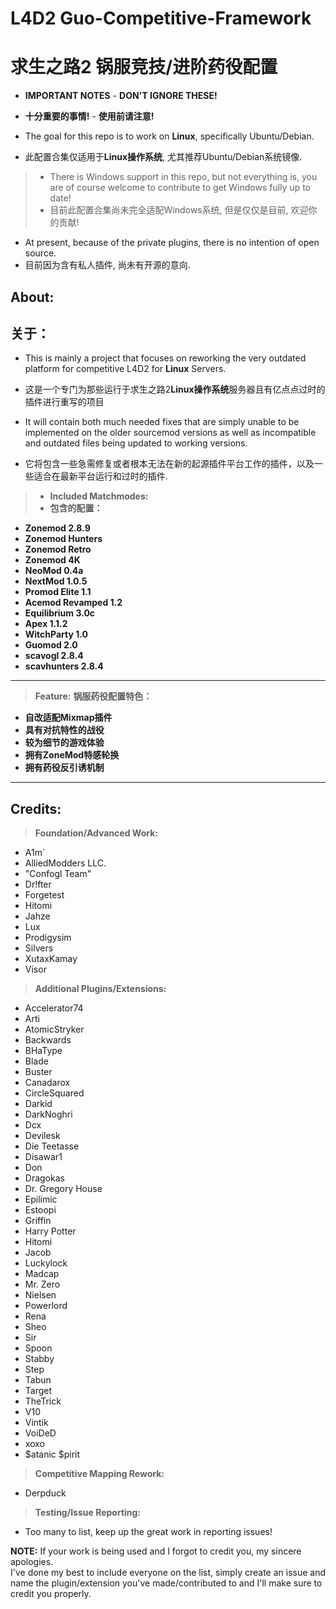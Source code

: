 # **L4D2 Guo-Competitive-Framework**
# **求生之路2 锅服竞技/进阶药役配置**

* **IMPORTANT NOTES** - **DON'T IGNORE THESE!**
* **十分重要的事情!** - **使用前请注意!**

* The goal for this repo is to work on **Linux**, specifically Ubuntu/Debian.
* 此配置合集仅适用于**Linux操作系统**, 尤其推荐Ubuntu/Debian系统镜像.

> * There is Windows support in this repo, but not everything is, you are of course welcome to contribute to get Windows fully up to date!
> * 目前此配置合集尚未完全适配Windows系统, 但是仅仅是目前, 欢迎你的贡献!

* At present, because of the private plugins, there is no intention of open source.
* 目前因为含有私人插件, 尚未有开源的意向.

## **About:**
## **关于：**

* This is mainly a project that focuses on reworking the very outdated platform for competitive L4D2 for **Linux** Servers.
* 这是一个专门为那些运行于求生之路2**Linux操作系统**服务器且有亿点点过时的插件进行重写的项目

* It will contain both much needed fixes that are simply unable to be implemented on the older sourcemod versions as well as incompatible and outdated files being updated to working versions.
* 它将包含一些急需修复或者根本无法在新的起源插件平台工作的插件，以及一些适合在最新平台运行和过时的插件.

> * **Included Matchmodes:**
> * **包含的配置：**

* **Zonemod 2.8.9**
* **Zonemod Hunters**
* **Zonemod Retro**
* **Zonemod 4K**
* **NeoMod 0.4a** 
* **NextMod 1.0.5**
* **Promod Elite 1.1**
* **Acemod Revamped 1.2**
* **Equilibrium 3.0c**
* **Apex 1.1.2**
* **WitchParty 1.0**
* **Guomod 2.0**
* **scavogl 2.8.4**
* **scavhunters 2.8.4**

---

> **Feature:**
> **锅服药役配置特色：**

* **自改适配Mixmap插件**
* **具有对抗特性的战役**
* **较为细节的游戏体验**
* **拥有ZoneMod特感轮换**
* **拥有药役反引诱机制**

---
	
## **Credits:**

> **Foundation/Advanced Work:**
* A1m`
* AlliedModders LLC.
* "Confogl Team"
* Dr!fter
* Forgetest
* Hitomi
* Jahze
* Lux
* Prodigysim
* Silvers
* XutaxKamay
* Visor

> **Additional Plugins/Extensions:**
* Accelerator74
* Arti 
* AtomicStryker 
* Backwards
* BHaType
* Blade 
* Buster
* Canadarox 
* CircleSquared 
* Darkid 
* DarkNoghri
* Dcx 
* Devilesk
* Die Teetasse 
* Disawar1 
* Don 
* Dragokas
* Dr. Gregory House
* Epilimic 
* Estoopi 
* Griffin 
* Harry Potter
* Hitomi
* Jacob 
* Luckylock 
* Madcap
* Mr. Zero
* Nielsen
* Powerlord
* Rena
* Sheo
* Sir
* Spoon
* Stabby 
* Step 
* Tabun
* Target
* TheTrick
* V10 
* Vintik
* VoiDeD
* xoxo
* $atanic $pirit


> **Competitive Mapping Rework:**
* Derpduck

> **Testing/Issue Reporting:**
* Too many to list, keep up the great work in reporting issues!

**NOTE:** If your work is being used and I forgot to credit you, my sincere apologies.  
I've done my best to include everyone on the list, simply create an issue and name the plugin/extension you've made/contributed to and I'll make sure to credit you properly.